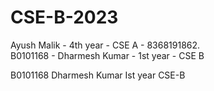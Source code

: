 # CSE-B-2023
Ayush Malik - 4th year - CSE A - 8368191862.  
B0101168 - Dharmesh Kumar - 1st year - CSE B







































B0101168 Dharmesh Kumar Ist year CSE-B 





